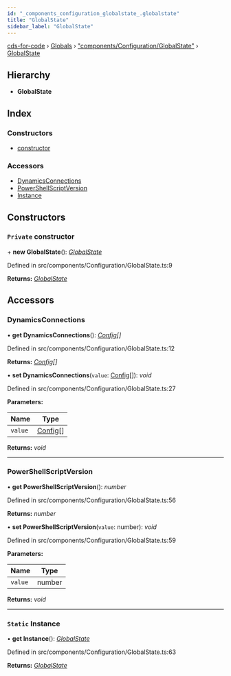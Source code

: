 ```yaml
---
id: "_components_configuration_globalstate_.globalstate"
title: "GlobalState"
sidebar_label: "GlobalState"
---
```


[cds-for-code](../index.md) › [Globals](../globals.md) › ["components/Configuration/GlobalState"](../modules/_components_configuration_globalstate_.md) › [GlobalState](_components_configuration_globalstate_.globalstate.md)

## Hierarchy

* **GlobalState**

## Index

### Constructors

* [constructor](_components_configuration_globalstate_.globalstate.md#private-constructor)

### Accessors

* [DynamicsConnections](_components_configuration_globalstate_.globalstate.md#dynamicsconnections)
* [PowerShellScriptVersion](_components_configuration_globalstate_.globalstate.md#powershellscriptversion)
* [Instance](_components_configuration_globalstate_.globalstate.md#static-instance)

## Constructors

### `Private` constructor

\+ **new GlobalState**(): *[GlobalState](_components_configuration_globalstate_.globalstate.md)*

Defined in src/components/Configuration/GlobalState.ts:9

**Returns:** *[GlobalState](_components_configuration_globalstate_.globalstate.md)*

## Accessors

###  DynamicsConnections

• **get DynamicsConnections**(): *[Config](../interfaces/_api_cds_webapi_cdswebapi_.cdswebapi.config.md)[]*

Defined in src/components/Configuration/GlobalState.ts:12

**Returns:** *[Config](../interfaces/_api_cds_webapi_cdswebapi_.cdswebapi.config.md)[]*

• **set DynamicsConnections**(`value`: [Config](../interfaces/_api_cds_webapi_cdswebapi_.cdswebapi.config.md)[]): *void*

Defined in src/components/Configuration/GlobalState.ts:27

**Parameters:**

Name | Type |
------ | ------ |
`value` | [Config](../interfaces/_api_cds_webapi_cdswebapi_.cdswebapi.config.md)[] |

**Returns:** *void*

___

###  PowerShellScriptVersion

• **get PowerShellScriptVersion**(): *number*

Defined in src/components/Configuration/GlobalState.ts:56

**Returns:** *number*

• **set PowerShellScriptVersion**(`value`: number): *void*

Defined in src/components/Configuration/GlobalState.ts:59

**Parameters:**

Name | Type |
------ | ------ |
`value` | number |

**Returns:** *void*

___

### `Static` Instance

• **get Instance**(): *[GlobalState](_components_configuration_globalstate_.globalstate.md)*

Defined in src/components/Configuration/GlobalState.ts:63

**Returns:** *[GlobalState](_components_configuration_globalstate_.globalstate.md)*
